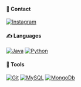 #### :speech_balloon: Contact
<a href="https://www.instagram.com/offjaao" target="_blank"><img alt="Instagram" src="https://img.shields.io/badge/@offjaao-ad0900.svg?style=for-the-badge&logo=instagram&logoColor=white" /></a>

#### ✍ Languages
<a href="#"><img alt="Java" src="https://img.shields.io/badge/Java-ad0900.svg?style=for-the-badge&logo=java&logoColor=white" /></a>
<a href="#"><img alt="Python" src="https://img.shields.io/badge/Python-ad0900.svg?style=for-the-badge&logo=python&logoColor=white"/></a>

#### :wrench: Tools
<a href="#"><img alt="Git" src="https://img.shields.io/badge/Git-ad0900.svg?style=for-the-badge&logo=git&logoColor=D853F" /></a>
<a href="#"><img alt="MySQL" src="https://img.shields.io/badge/MySQL-ad0900.svg?style=for-the-badge&logo=mysql&logoColor=008080" /></a>
<a href="#"><img alt="MongoDb" src="https://img.shields.io/badge/MongoDb-ad0900.svg?style=for-the-badge&logo=mongodb&logoColor=4DB33D" /></a>
